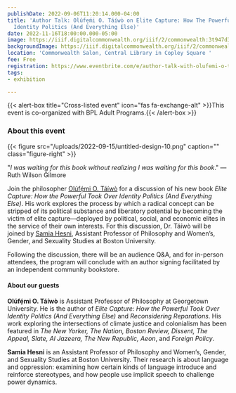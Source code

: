 ```yaml
---
publishDate: 2022-09-06T11:20:14.000-04:00
title: 'Author Talk: Olúfẹ́mi O. Táíwò on Elite Capture: How The Powerful Took Over
  Identity Politics (And Everything Else)'
date: 2022-11-16T18:00:00.000-05:00
image: https://iiif.digitalcommonwealth.org/iiif/2/commonwealth:3t947d369/377,803,3378,1799/,1200/0/default.jpg
backgroundImage: https://iiif.digitalcommonwealth.org/iiif/2/commonwealth:3t947d369/377,803,3378,1799/,1200/0/default.jpg
location: 'Commonwealth Salon, Central Library in Copley Square '
fee: Free
registration: https://www.eventbrite.com/e/author-talk-with-olufemi-o-taiwo-on-elite-capture-tickets-419828557517
tags:
- exhibition

---
```

{{< alert-box title="Cross-listed event" icon="fas fa-exchange-alt" >}}This event is co-organized with BPL Adult Programs.{{< /alert-box >}}

### About this event

{{< figure src="/uploads/2022-09-15/untitled-design-10.png" caption="" class="figure-right" >}}

"_I was waiting for this book without realizing I was waiting for this book_." — Ruth Wilson Gilmore

Join the philosopher [Olúfẹ́mi O. Táíwò](http://www.olufemiotaiwo.com) for a discussion of his new book _Elite Capture: How the Powerful Took Over Identity Politics (And Everything Else)_. His work explores the process by which a radical concept can be stripped of its political substance and liberatory potential by becoming the victim of elite capture—deployed by political, social, and economic elites in the service of their own interests. For this discussion, Dr. Táíwò will be joined by [Samia Hesni](http://www.samiahesni.com/), Assistant Professor of Philosophy and Women’s, Gender, and Sexuality Studies at Boston University.

Following the discussion, there will be an audience Q&A, and for in-person attendees, the program will conclude with an author signing facilitated by an independent community bookstore.

#### About our guests

**Olúfẹ́mi O. Táíwò** is Assistant Professor of Philosophy at Georgetown University. He is the author of _Elite Capture: How the Powerful Took Over Identity Politics (And Everything Else)_ and _Reconsidering Reparations_. His work exploring the intersections of climate justice and colonialism has been featured in _The New Yorker, The Nation, Boston Review, Dissent, The Appeal, Slate, Al Jazeera, The New Republic, Aeon_, and _Foreign Policy_.

**Samia Hesni** is an Assistant Professor of Philosophy and Women’s, Gender, and Sexuality Studies at Boston University. Their research is about language and oppression: examining how certain kinds of language introduce and reinforce stereotypes, and how people use implicit speech to challenge power dynamics.